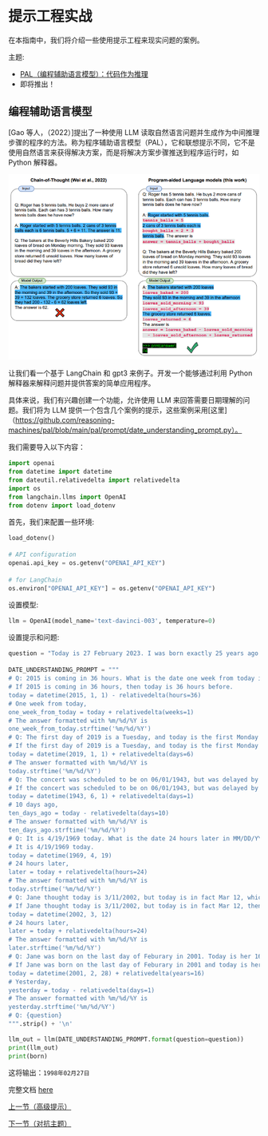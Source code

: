 # 提示工程实战

在本指南中，我们将介绍一些使用提示工程来现实问题的案例。

主题:

- [PAL（编程辅助语言模型）：代码作为推理](#编程辅助语言模型)
- 即将推出！

## 编程辅助语言模型

[Gao 等人，（2022）]提出了一种使用 LLM 读取自然语言问题并生成作为中间推理步骤的程序的方法。称为程序辅助语言模型（PAL），它和联想提示不同，它不是使用自然语言来获得解决方案，而是将解决方案步骤推送到程序运行时，如 Python 解释器。

![](../img/pal.png)

让我们看一个基于 LangChain 和 gpt3 来例子。开发一个能够通过利用 Python 解释器来解释问题并提供答案的简单应用程序。

具体来说，我们有兴趣创建一个功能，允许使用 LLM 来回答需要日期理解的问题。我们将为 LLM 提供一个包含几个案例的提示，这些案例采用[这里]（https://github.com/reasoning-machines/pal/blob/main/pal/prompt/date_understanding_prompt.py）。

我们需要导入以下内容：

```python
import openai
from datetime import datetime
from dateutil.relativedelta import relativedelta
import os
from langchain.llms import OpenAI
from dotenv import load_dotenv
```

首先，我们来配置一些环境:

```python
load_dotenv()

# API configuration
openai.api_key = os.getenv("OPENAI_API_KEY")

# for LangChain
os.environ["OPENAI_API_KEY"] = os.getenv("OPENAI_API_KEY")
```

设置模型:

```python
llm = OpenAI(model_name='text-davinci-003', temperature=0)
```

设置提示和问题:

```python
question = "Today is 27 February 2023. I was born exactly 25 years ago. What is the date I was born in MM/DD/YYYY?"

DATE_UNDERSTANDING_PROMPT = """
# Q: 2015 is coming in 36 hours. What is the date one week from today in MM/DD/YYYY?
# If 2015 is coming in 36 hours, then today is 36 hours before.
today = datetime(2015, 1, 1) - relativedelta(hours=36)
# One week from today,
one_week_from_today = today + relativedelta(weeks=1)
# The answer formatted with %m/%d/%Y is
one_week_from_today.strftime('%m/%d/%Y')
# Q: The first day of 2019 is a Tuesday, and today is the first Monday of 2019. What is the date today in MM/DD/YYYY?
# If the first day of 2019 is a Tuesday, and today is the first Monday of 2019, then today is 6 days later.
today = datetime(2019, 1, 1) + relativedelta(days=6)
# The answer formatted with %m/%d/%Y is
today.strftime('%m/%d/%Y')
# Q: The concert was scheduled to be on 06/01/1943, but was delayed by one day to today. What is the date 10 days ago in MM/DD/YYYY?
# If the concert was scheduled to be on 06/01/1943, but was delayed by one day to today, then today is one day later.
today = datetime(1943, 6, 1) + relativedelta(days=1)
# 10 days ago,
ten_days_ago = today - relativedelta(days=10)
# The answer formatted with %m/%d/%Y is
ten_days_ago.strftime('%m/%d/%Y')
# Q: It is 4/19/1969 today. What is the date 24 hours later in MM/DD/YYYY?
# It is 4/19/1969 today.
today = datetime(1969, 4, 19)
# 24 hours later,
later = today + relativedelta(hours=24)
# The answer formatted with %m/%d/%Y is
today.strftime('%m/%d/%Y')
# Q: Jane thought today is 3/11/2002, but today is in fact Mar 12, which is 1 day later. What is the date 24 hours later in MM/DD/YYYY?
# If Jane thought today is 3/11/2002, but today is in fact Mar 12, then today is 3/1/2002.
today = datetime(2002, 3, 12)
# 24 hours later,
later = today + relativedelta(hours=24)
# The answer formatted with %m/%d/%Y is
later.strftime('%m/%d/%Y')
# Q: Jane was born on the last day of Feburary in 2001. Today is her 16-year-old birthday. What is the date yesterday in MM/DD/YYYY?
# If Jane was born on the last day of Feburary in 2001 and today is her 16-year-old birthday, then today is 16 years later.
today = datetime(2001, 2, 28) + relativedelta(years=16)
# Yesterday,
yesterday = today - relativedelta(days=1)
# The answer formatted with %m/%d/%Y is
yesterday.strftime('%m/%d/%Y')
# Q: {question}
""".strip() + '\n'
```

```python
llm_out = llm(DATE_UNDERSTANDING_PROMPT.format(question=question))
print(llm_out)
print(born)
```

这将输出：`1998年02月27日`

完整文档 [here](../notebooks/pe-pal.ipynb)

[上一节（高级提示）](https://www.prompting.work/post/4)

[下一节（对抗主题）](https://www.prompting.work/post/5)
